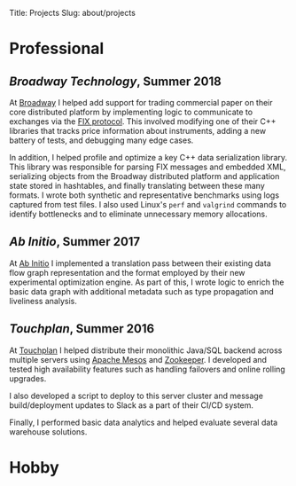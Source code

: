 Title: Projects
Slug: about/projects

# Professional

## _Broadway Technology_, Summer 2018

At [Broadway][bway] I helped add support for trading commercial paper on their
core distributed platform by implementing logic to communicate to exchanges via
the [FIX protocol][fix]. This involved modifying one of their C++ libraries that
tracks price information about instruments, adding a new battery of tests, and
debugging many edge cases.

In addition, I helped profile and optimize a key C++ data serialization library.
This library was responsible for parsing FIX messages and embedded XML,
serializing objects from the Broadway distributed platform and application state
stored in hashtables, and finally translating between these many formats. I
wrote both synthetic and representative benchmarks using logs captured from test
files. I also used Linux's `perf` and `valgrind` commands to identify
bottlenecks and to eliminate unnecessary memory allocations.

[bway]: https://www.broadwaytechnology.com/
[cp]: https://www.investopedia.com/terms/c/commercialpaper.asp
[fix]:  https://en.wikipedia.org/wiki/Financial_Information_eXchange

## _Ab Initio_, Summer 2017

At [Ab Initio][ab] I implemented a translation pass between their existing data
flow graph representation and the format employed by their new experimental 
optimization engine. As part of this, I wrote logic to enrich the basic data
graph with additional metadata such as type propagation and liveliness analysis.

[ab]: https://www.abinitio.com/en/

## _Touchplan_, Summer 2016

At [Touchplan][tp] I helped distribute their monolithic Java/SQL backend across
multiple servers using [Apache Mesos][mesos] and [Zookeeper][zk]. I developed
and tested high availability features such as handling failovers and online
rolling upgrades.

I also developed a script to deploy to this server cluster and message
build/deployment updates to Slack as a part of their CI/CD system.

Finally, I performed basic data analytics and helped evaluate several data
warehouse solutions.

[tp]: https://www.touchplan.io/
[mesos]: https://mesos.apache.org/
[zk]: https://zookeeper.apache.org/

# Hobby
